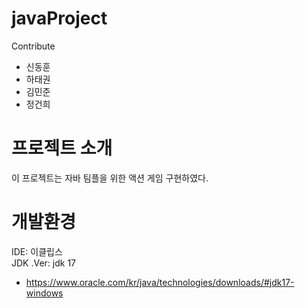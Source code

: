 # javaProject

Contribute
- 신동훈
- 하태권
- 김민준
- 정건희

# 프로젝트 소개
이 프로젝트는 자바 팀플을 위한 액션 게임 구현하였다.

# 개발환경
IDE: 이클립스<br>
JDK .Ver: jdk 17
- https://www.oracle.com/kr/java/technologies/downloads/#jdk17-windows


